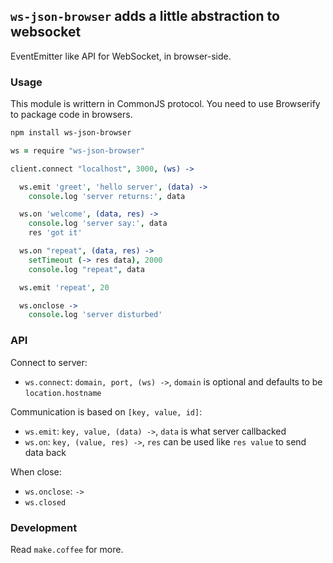 
`ws-json-browser` adds a little abstraction to websocket
------

EventEmitter like API for WebSocket, in browser-side.

### Usage

This module is writtern in CommonJS protocol.
You need to use Browserify to package code in browsers.

```bash
npm install ws-json-browser
```

```coffee
ws = require "ws-json-browser"

client.connect "localhost", 3000, (ws) ->

  ws.emit 'greet', 'hello server', (data) ->
    console.log 'server returns:', data

  ws.on 'welcome', (data, res) ->
    console.log 'server say:', data
    res 'got it'

  ws.on "repeat", (data, res) ->
    setTimeout (-> res data), 2000
    console.log "repeat", data

  ws.emit 'repeat', 20

  ws.onclose ->
    console.log 'server disturbed'
```

### API

Connect to server:

* `ws.connect`: `domain, port, (ws) ->`,
`domain` is optional and defaults to be `location.hostname`

Communication is based on `[key, value, id]`:

* `ws.emit`: `key, value, (data) ->`,
`data` is what server callbacked
* `ws.on`: `key, (value, res) ->`,
`res` can be used like `res value` to send data back

When close:

* `ws.onclose`: `->`
* `ws.closed`

### Development

Read `make.coffee` for more.
